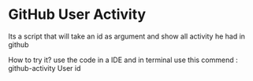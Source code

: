 # GitHub User Activity
Its a script that will take an id as argument and show all activity he had in github 


How to try it?
use the code in a IDE
and in terminal use this commend :
github-activity User id
